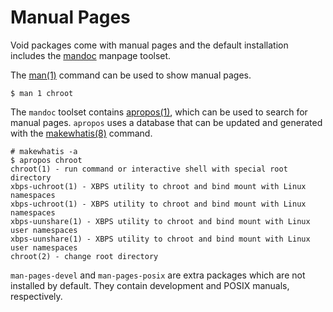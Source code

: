 # Manual Pages

Void packages come with manual pages and the default installation includes the
[mandoc](https://mandoc.bsd.lv/) manpage toolset.

The [man(1)](https://man.voidlinux.org/man.1) command can be used to show manual
pages.

```
$ man 1 chroot
```

The `mandoc` toolset contains [apropos(1)](https://man.voidlinux.org/apropos.1),
which can be used to search for manual pages. `apropos` uses a database that can
be updated and generated with the
[makewhatis(8)](https://man.voidlinux.org/makewhatis.8) command.

```
# makewhatis -a
$ apropos chroot
chroot(1) - run command or interactive shell with special root directory
xbps-uchroot(1) - XBPS utility to chroot and bind mount with Linux namespaces
xbps-uchroot(1) - XBPS utility to chroot and bind mount with Linux namespaces
xbps-uunshare(1) - XBPS utility to chroot and bind mount with Linux user namespaces
xbps-uunshare(1) - XBPS utility to chroot and bind mount with Linux user namespaces
chroot(2) - change root directory
```

`man-pages-devel` and `man-pages-posix` are extra packages which are not
installed by default. They contain development and POSIX manuals, respectively.
